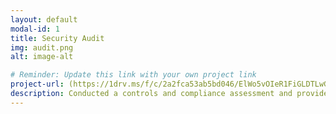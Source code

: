 ```yaml
---
layout: default
modal-id: 1
title: Security Audit
img: audit.png
alt: image-alt

# Reminder: Update this link with your own project link
project-url: (https://1drv.ms/f/c/2a2fca53ab5bd046/ElWo5vOIeR1FiGLDTLwGEeEBJYdmfVx1V7UxPgqcLsE9yg?e=pja5AP)
description: Conducted a controls and compliance assessment and provided recommendations to company stakeholders to mitigate risks and avoid fines based on best practices for NIST CSF, PCI DSS, GDPR, SOC 1 & SOC 2.
---
```

